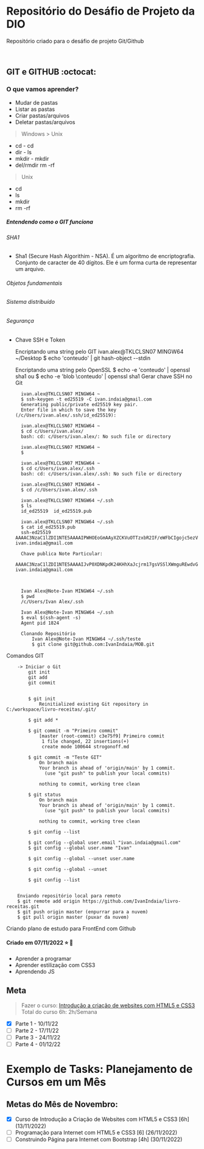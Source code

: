 # Repositório do Desáfio de Projeto da DIO
Repositório criado para o desáfio de projeto Git/Github



<br>

## GIT e GITHUB :octocat:

### O que vamos aprender?

- Mudar de pastas
- Listar as pastas
- Criar pastas/arquivos
- Deletar pastas/arquivos


> Windows           > Unix
  - cd                - cd
  - dir               - ls
  - mkdir             - mkdir
  - del/rmdir         rm -rf

> Unix
  - cd
  - ls
  - mkdir
  - rm -rf


##### Entendendo como o GIT funciona

###### SHA1

* Sha1
	(Secure Hash Algorithim - NSA).
	É um algoritmo de encriptografia.
	Conjunto de caracter de 40 dígitos.
	Ele é um forma curta de representar um arquivo.
  
###### Objetos fundamentais
###### Sistema distribuído
###### Segurança
	
	
* Chave SSH e Token
  
  Encriptando uma string pelo GIT
  ivan.alex@TKLCLSN07 MINGW64 ~/Desktop
  $ echo 'conteudo' | git hash-object --stdin

  Encriptando uma string pelo OpenSSL
  $ echo -e 'conteudo' | openssl sha1
  ou
  $ echo -e 'blob \conteudo' | openssl sha1
	Gerar chave SSH no Git
  
		ivan.alex@TKLCLSN07 MINGW64 ~
		$ ssh-keygen -t ed25519 -C ivan.indaia@gmail.com
		Generating public/private ed25519 key pair.
		Enter file in which to save the key (/c/Users/ivan.alex/.ssh/id_ed25519):

		ivan.alex@TKLCLSN07 MINGW64 ~
		$ cd c/Users/ivan.alex/
		bash: cd: c/Users/ivan.alex/: No such file or directory

		ivan.alex@TKLCLSN07 MINGW64 ~
		$

		ivan.alex@TKLCLSN07 MINGW64 ~
		$ cd c/Users/ivan.alex/.ssh
		bash: cd: c/Users/ivan.alex/.ssh: No such file or directory

		ivan.alex@TKLCLSN07 MINGW64 ~
		$ cd /c/Users/ivan.alex/.ssh

		ivan.alex@TKLCLSN07 MINGW64 ~/.ssh
		$ ls
		id_ed25519  id_ed25519.pub

		ivan.alex@TKLCLSN07 MINGW64 ~/.ssh
		$ cat id_ed25519.pub
		ssh-ed25519 AAAAC3NzaC1lZDI1NTE5AAAAIPWHOEoGmAAyXZCKVuOTTzxbR2IF/eWFbCIgojc5ezVL ivan.indaia@gmail.com
		
		Chave publica Note Particular:
		AAAAC3NzaC1lZDI1NTE5AAAAIJvP0XDNKpdK24KHhXaJcjrm17gsVSSlXWmguREwdvGS ivan.indaia@gmail.com


	
		Ivan Alex@Note-Ivan MINGW64 ~/.ssh
		$ pwd
		/c/Users/Ivan Alex/.ssh

		Ivan Alex@Note-Ivan MINGW64 ~/.ssh
		$ eval $(ssh-agent -s)
		Agent pid 1824

		Clonando Repositório
			Ivan Alex@Note-Ivan MINGW64 ~/.ssh/teste
			$ git clone git@github.com:IvanIndaia/MOB.git

	
Comandos GIT

		-> Iniciar o Git
			git init
			git add
			git commit
			
			
			$ git init
				Reinitialized existing Git repository in C:/workspace/livro-receitas/.git/

			$ git add *

			$ git commit -m "Primeiro commit"
				[master (root-commit) c3e75f9] Primeiro commit
				 1 file changed, 22 insertions(+)
				 create mode 100644 strogonoff.md

			$ git commit -m "Teste GIT"
				On branch main
				Your branch is ahead of 'origin/main' by 1 commit.
				  (use "git push" to publish your local commits)

				nothing to commit, working tree clean

			$ git status
				On branch main
				Your branch is ahead of 'origin/main' by 1 commit.
				  (use "git push" to publish your local commits)

				nothing to commit, working tree clean
			
			$ git config --list
			
			$ git config --global user.email "ivan.indaia@gmail.com"
			$ git config --global user.name "Ivan"
			
			$ git config --global --unset user.name
			
			$ git config --global --unset 

			$ git config --list

			
		Enviando repositório local para remoto
		$ git remote add origin https://github.com/IvanIndaia/livro-receitas.git
		$ git push origin master (enpurrar para a nuvem)
		$ git pull origin master (puxar da nuvem)





Criando plano de estudo para FrontEnd com Github

#### Criado em 07/11/2022 :star: :grapes:

- Aprender a programar
- Aprender estilização com CSS3
- Aprendendo JS

## Meta
> Fazer o curso: [Introdução a criação de websites com HTML5 e CSS3](https://www.youtube.com/watch?v=N48-pB4OOhk)
> Total do curso 6h: 2h/Semana

- [x] Parte 1 - 10/11/22
- [ ] Parte 2 - 17/11/22
- [ ] Parte 3 - 24/11/22
- [ ] Parte 4 - 01/12/22

# Exemplo de Tasks: Planejamento de Cursos em um Mês

## Metas do Mês de Novembro:
- [x] Curso de Introdução a Criação de Websites com HTML5 e CSS3 [6h] (13/11/2022)
- [ ] Programação para Internet com HTML5 e CSS3 [6] (26/11/2022)
- [ ] Construindo Página para Internet com Bootstrap [4h] (30/11/2022)

<!-- Olá aqui é um comentário -->


